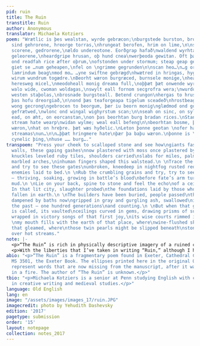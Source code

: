 ```yaml
---
pid: ruin
title: The Ruin
transtitle: Ruin
author: Anonymous
translator: Michaela Kotziers
poem: "Wrætlic is þes wealstan, wyrde gebræcon;\nburgstede burston, brosnað enta geweorc.\nHrofas
  sind gehrorene, hreorge torras,\nhrungeat berofen, hrim on lime,\n\nscearde scurbeorge
  scorene, gedrorene,\nældo undereotone. Eorðgrap hafað\nwaldend wyrhtan forweorone,
  geleorene,\nheardgripe hrusan, oþ hund cnea\nwerþeoda gewitan. Oft þæs wag gebad\n\nræghar
  ond readfah rice æfter oþrum,\nofstonden under stormum; steap geap gedreas.\nWonað
  giet se …num geheapen,\nfel on \ngrimme gegrunden\n\nscan heo…\n…g orþonc ærsceaft\n...g
  lamrindum beag\nmod mo… …yne swiftne gebrægd\nhwætred in hringas, hygerof gebond\n\nweallwalan
  wirum wundrum togædre.\nBeorht wæron burgræced, burnsele monige,\nheah horngestreon,
  heresweg micel,\nmeodoheall monig dreama full,\noþþæt þæt onwende wyrd seo swiþe.\n\nCrungon
  walo wide, cwoman woldagas,\nswylt eall fornom secgrofra wera;\nwurdon hyra wigsteal
  westen staþolas,\nbrosnade burgsteall. Betend crungon\nhergas to hrusan. Forþon
  þas hofu dreorgiað,\n\nond þæs teaforgeapa tigelum sceadeð\nhrostbeages hrof. Hryre
  wong gecrong\ngebrocen to beorgum, þær iu beorn monig\nglædmod ond goldbeorht gleoma
  gefrætwed,\nwlonc ond wingal wighyrstum scan;\n\nseah on sinc, on sylfor, on searogimmas,\non
  ead, on æht, on eorcanstan,\non þas beorhtan burg bradan rices.\nStanhofu stodan,
  stream hate wearp\nwidan wylme; weal eall befeng\n\nbeorhtan bosme, þær þa baþu
  wæron,\nhat on hreþre. þæt wæs hyðelic.\nLeton þonne geotan \nofer harne stan hate
  streamas\nun…\n\n…þþæt hringmere hate\nþær þa baþu wæron.\nþonne is \n…re; þæt is
  cynelic þing,\nhuse …… burg…."
transpoem: "Press your cheek to scalloped stone and see how\ngiants fastened these
  walls, these gaping gashes\nnow plastered with moss once plastered by hands:\n \nhow
  knuckles leveled ruby tiles, shoulders carried\nslabs for miles, palms moonscooped
  marbled arches,\ninhuman fingers shaped this walstead.\n \nTrace the crooked gables
  and try to see these gates\nunbroken, kneedeep in nightfog rusted red and\nblanketing
  enemies laid to bed.\n \nRub the crumbling grains and try, try to see these walls\nuntouched
  — thriving, soaking, growing in battle’s blood\nbefore fate’s arm turned iron to
  mud.\n \nLie on your back, spine to stone and feel the echo\nof a ceiling crashed.
  In that lit city, slaughter probed\nthe foundations laid by those who by then too\nhad
  fallen in earth.\n \nThe builders have been buried, people passed\nthrough a grave
  dampened by baths now\ngripped in gray and gurgling ash, swallowed\nin wells of
  the past — one hundred generations\nand counting.\n \nBut when that goldbright hall
  is called, its vaulted\nceilings curved in gems, drawing prisms of sun, its\nwarriors
  wrapped in victory songs of that first joy,\nits wise courts rimmed in newgreen,\n
  \nmy mouth fills with the earth of that place, where\nwine-flushed skin and floods
  that gleamed, where\nthose twin pearls might be slipped beneath\nstony shadows shading
  over hot streams."
note: |-
  <p>“The Ruin” is rich in physically descriptive imagery of a ruined city. The exact location of the city alluded to, and whether it is in fact an actual city and not a spiritual metaphor constructed by the poet, is still debated by scholars. The belief that “The Ruin’s” author was inspired by Bath or another Roman scene guides us to imagine the author as someone in awe of the accomplishments of the master builders of ancient Rome; it is from this perspective that I wrote my own translation. Rather than viewing the city as a metaphor for the human body (which is not uncommon among medieval Christian texts) and exploring the poem as one with a moralizing, religious theme, I chose to wade through the emotions of reimagining a site that has been lost. The speaker of my poem asks what it means to yearn for a time that was never her own, to stand at the site of a sunken past.</p>
  <p>With the liberties that I’ve taken in writing “Ruin,” although I have attempted to echo the speaker’s meditative mood, my poem is more aptly called an adaptation than a translation, in terms of both content and form. An individual line of Old English poetry consists of two half-lines, where each half-line has two accented syllables, and the two half lines are bound together by alliteration of the accented syllables. While I did not consistently employ half-lines, alliteration and its coincidence with accented syllables was important in crafting the sound of this poem. One thing that I find most wonderful about Old English is its creation of new words through kennings and compounds, and in response I created original compounds in my translation.</p>
abio: "<p>“The Ruin” is a fragmentary poem found in Exeter, Cathedral Chapter Library,
  MS 3501, the Exeter Book. The ellipses printed here in the original Old English
  represent words that are now missing from the manuscript, after it was scorched
  in a fire. The author of “The Ruin” is unknown.</p>"
tbio: "<p>Michaela Kotziers is a senior at Penn studying English with concentrations
  in creative writing and medieval studies.</p>"
language: Old English
lang: en
image: "/assets/images/images_17/ruin.JPG"
imagecredit: photo by Yehudith Dashevsky
edition: '2017'
pagetype: submission
order: '15'
layout: notepage
collection: notes_2017
---
```

